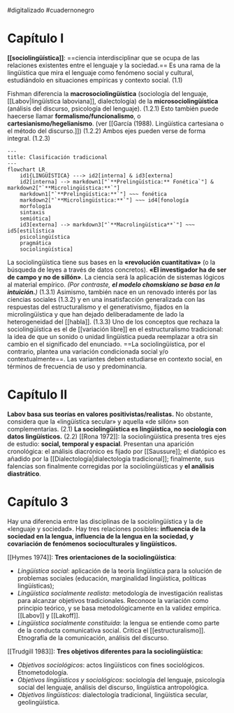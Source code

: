 #digitalizado #cuadernonegro 
# Capítulo I

**[[sociolingüística]]**: ==ciencia interdisciplinar que se ocupa de las relaciones existentes entre el lenguaje y la sociedad.== Es una rama de la lingüística que mira el lenguaje como fenómeno social y cultural, estudiándolo en situaciones empíricas y contexto social. (1.1)

Fishman diferencia la **macrosociolingüística** (sociología del lenguaje, [[Labov|lingüística laboviana]], dialectología) de la **microsociolingüística** (análisis del discurso, psicología del lenguaje). (1.2.1) Esto también puede haecerse llamar **formalismo/funcionalismo**, o **cartesianismo/hegelianismo**. (ver [[García (1988). Lingüística cartesiana o el método del discurso.]]) (1.2.2) Ambos ejes pueden verse de forma integral. (1.2.3)

```mermaid
---
title: Clasificación tradicional
---
flowchart LR
	id1{LINGÜÍSTICA} ---> id2[interna] & id3[externa]
	id2[interna] --> markdown1["`**Prelingüística:** Fonética`"] & markdown2["`**Microlingüística:**`"] 
	markdown1["`**Prelingüística:**`"] ~~~ fonética
	markdown2["`**Microlingüística:**`"] ~~~ id4[fonología
	morfología
	sintaxis
	semiótica]
	id3[externa] --> markdown3["`**Macrolingüística**`"] ~~~ id5[estilística
	psicolingüística
	pragmática
	sociolingüística]
```
La sociolingüística tiene sus bases en la **«revolución cuantitativa»** (o la búsqueda de leyes a través de datos concretos). **«El investigador ha de ser de campo y no de sillón»**. La ciencia será la aplicación de sistemas lógicos al material empírico. _(Por contraste, **el modelo chomskiano se basa en la intuición.**)_ (1.3.1) Asimismo, también nace en un renovado interés por las ciencias sociales (1.3.2) y en una insatisfacción generalizada con las respuestas del estructuralismo y el generativismo, fijados en la microlingüística y que han dejado deliberadamente de lado la heterogeneidad del [[habla]]. (1.3.3)
Uno de los conceptos que rechaza la sociolingüística es el de [[variación libre]] en el estructuralismo tradicional: la idea de que un sonido o unidad lingüística pueda reemplazar a otra sin cambio en el significado del enunciado. ==La sociolingüística, por el contrario, plantea una variación condicionada social y/o contextualmente==. Las variantes deben estudiarse en contexto social, en términos de frecuencia de uso y predominancia. 

# Capítulo II

**Labov basa sus teorías en valores positivistas/realistas.** No obstante, considera que la «lingüística secular» y aquella «de sillón» son complementarias. (2.1) **La sociolingüística es lingüística, no sociología con datos lingüísticos.** (2.2)
[[Rona 1972]]: la sociolingüística presenta tres ejes de estudio: **social, temporal y espacial**. Presentan una aparición cronológica: el análisis diacrónico es fijado por [[Saussure]]; el diatópico es añadido por la [[Dialectología|dialectología tradicional]]; finalmente, sus falencias son finalmente corregidas por la sociolingüísticas y **el análisis diastrático**.


# Capítulo 3

Hay una diferencia entre las disciplinas de la sociolingüística y la de «lenguaje y sociedad». Hay tres relaciones posibles: **influencia de la sociedad en la lengua, influencia de la lengua en la sociedad, y covariación de fenómenos socioculturales y lingüísticos.**

[[Hymes 1974]]: **Tres orientaciones de la sociolingüística**:
* *Lingüística social*: aplicación de la teoría lingüística para la solución de problemas sociales (educación, marginalidad lingüística, políticas lingüísticas);
* *Lingüística socialmente realista*: metodología de investigación realistas para alcanzar objetivos tradicionales. Reconoce la variación como principio teórico, y se basa metodológicamente en la validez empírica. [[Labov]] y [[Lakoff]].
* _Lingüística socialmente constituida_: la lengua se entiende como parte de la conducta comunicativa social. Critica el [[estructuralismo]]. Etnografía de la comunicación, análisis del discurso.

[[Trudgill 1983]]: **Tres objetivos diferentes para la sociolingüística:**
* _Objetivos sociológicos_: actos lingüísticos con fines sociológicos. Etnometodología.
* *Objetivos lingüísticos y sociológicos*: sociología del lenguaje, psicología social del lenguaje, análisis del discurso, lingüística antropológica. 
* *Objetivos lingüísticos*: dialectología tradicional, lingüística secular, geolingüística. 